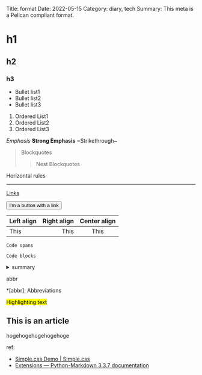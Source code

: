 Title: format
Date: 2022-05-15
Category: diary, tech
Summary: This meta is a Pelican compliant format.

# h1
## h2
### h3

* Bullet list1
* Bullet list2
* Bullet list3


1. Ordered List1
1. Ordered List2
1. Ordered List3

*Emphasis*
**Strong Emphasis**
~Strikethrough~

> Blockquotes
>> Nest Blockquotes

Horizontal rules

---------

[Links](example.com)

<a href="https://example.com"><button>I'm a button with a link</button></a>


| Left align | Right align | Center align |
|:-----------|------------:|:------------:|
| This       | This        | This         |

`Code spans`

```
Code blocks
```

<details>
<summary>summary</summary>
```
import this
```
</details>


abbr

*[abbr]: Abbreviations

<mark>Highlighting text<mark>

<article>
<h2>This is an article</h2>
hogehogehogehogehoge
</article>


ref:

- [Simple.css Demo | Simple.css](https://simplecss.org/demo)
- [Extensions — Python-Markdown 3.3.7 documentation](https://python-markdown.github.io/extensions/)

